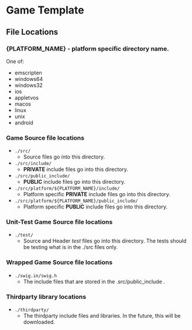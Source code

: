 # Game Template

## File Locations

### {PLATFORM_NAME} - platform specific directory name. 
One of: 
* emscripten
* windows64
* windows32
* ios
* appletvos
* macos
* linux
* unix
* android

### Game Source file locations
* `./src/`
    * Source files go into this directory.
* `./src/include/`
    * **PRIVATE** include files go into this directory.
* `./src/public_include/`
    * **PUBLIC** include files go into this directory.
* `./src/platform/${PLATFORM_NAME}/include/`
    * Platform specific **PRIVATE** include files go into this directory.
* `./src/platform/${PLATFORM_NAME}/public_include/`
    * Platform specific **PUBLIC** include files go into this directory.

### Unit-Test Game Source file locations
* `./test/`
    * Source and Header *test* files go into this directory. The tests should be testing what is in the ./src files only.

### Wrapped Game Source file locations
* `./swig.in/swig.h`
    * The include files that are stored in the .src/public_include .

### Thirdparty library locations
* `./thirdparty/`
    * The thirdparty include files and libraries. In the future, this will be downloaded.

